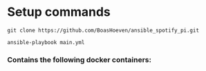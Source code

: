 # Setup commands
```
git clone https://github.com/BoasHoeven/ansible_spotify_pi.git
```

```
ansible-playbook main.yml
```

### Contains the following docker containers:
